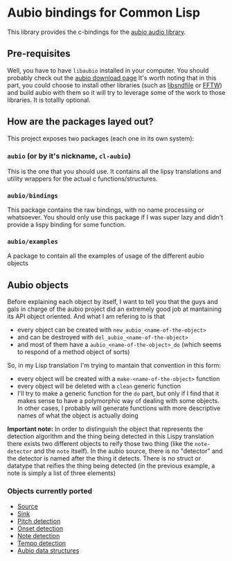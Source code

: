 # Aubio bindings for Common Lisp

This library provides the c-bindings for the [aubio audio library](https://aubio.org/).


## Pre-requisites
Well, you have to have `libaubio` installed in your computer. You should probably check out the [aubio download page](https://aubio.org/download)
It's worth noting that in this part, you could choose to install other libraries (such as [libsndfile](http://www.mega-nerd.com/libsndfile/) or
[FFTW](http://www.fftw.org/)) and build aubio with them so it will try to leverage some of the work to those libraries. It is totallly optional.


## How are the packages layed out?
This project exposes two packages (each one in its own system):

### `aubio` (or by it's nickname, `cl-aubio`)
This is the one that you should use. It contains all the lipsy translations and utility wrappers for the actual c functions/structures.

### `aubio/bindings`
This package contains the raw bindings, with no name processing or whatsoever. You should only use this package if I was super lazy and
didn't provide a lispy binding for some function.

### `aubio/examples`
A package to contain all the examples of usage of the different aubio objects


## Aubio objects
Before explaining each object by itself, I want to tell you that the guys and gals in charge of the aubio project did an extremely good
job at mantaining its API object oriented. And what I am refering to is that
* every object can be created with `new_aubio_<name-of-the-object>`
* and can be destroyed with `del_aubio_<name-of-the-object>`
* and most of them have a `aubio_<name-of-the-object>_do` (which seems to respond of a method object of sorts)

So, in my Lisp translation I'm trying to mantain that convention in this form:
* every object will be created with a `make-<name-of-the-object>` function
* every object will be deleted with a `clean` generic function
* I'll try to make a generic function for the `do` part, but only if I find that it makes sense to have a polymorphic way of dealing with some objects.
  In other cases, I probably will generate functions with more descriptive names of what the object is actually doing

**Important note:** In order to distinguish the object that represents the detection algorithm and the thing being detected
in this Lispy translation there exists two different objects to reify those two thing (like the `note-detector` and the `note` itself).
In the aubio source, there is no "detector" and the detector is named after the thing it detects. There is no struct or datatype that
reifies the thing being detected (in the previous example, a note is simply a list of three elements)


### Objects currently ported
* [Source](docs/source.md)
* [Sink](docs/sink.md)
* [Pitch detection](docs/pitch.md)
* [Onset detection](docs/onset.md)
* [Note detection](docs/notes.md)
* [Tempo detection](docs/tempo.md)
* [Aubio data structures](docs/datastructures.md)
